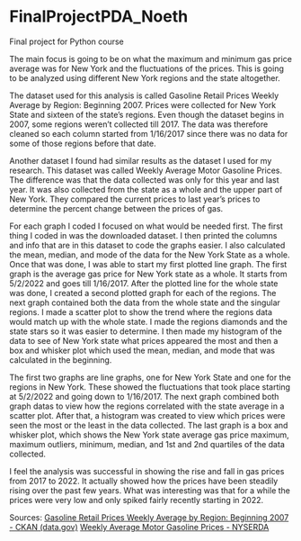 # FinalProjectPDA_Noeth
Final project for Python course

The main focus is going to be on what the maximum and minimum gas price average was for New York and the fluctuations of the prices. This is going to be analyzed using different New York regions and the state altogether.

The dataset used for this analysis is called Gasoline Retail Prices Weekly Average by Region: Beginning 2007. Prices were collected for New York State and sixteen of the state’s regions. Even though the dataset begins in 2007, some regions weren’t collected till 2017. The data was therefore cleaned so each column started from 1/16/2017 since there was no data for some of those regions before that date. 

Another dataset I found had similar results as the dataset I used for my research. This dataset was called Weekly Average Motor Gasoline Prices. The difference was that the data collected was only for this year and last year. It was also collected from the state as a whole and the upper part of New York. They compared the current prices to last year’s prices to determine the percent change between the prices of gas. 

For each graph I coded I focused on what would be needed first. The first thing I coded in was the downloaded dataset. I then printed the columns and info that are in this dataset to code the graphs easier. I also calculated the mean, median, and mode of the data for the New York State as a whole. Once that was done, I was able to start my first plotted line graph. The first graph is the average gas price for New York state as a whole. It starts from 5/2/2022 and goes till 1/16/2017. After the plotted line for the whole state was done, I created a second plotted graph for each of the regions. The next graph contained both the data from the whole state and the singular regions. I made a scatter plot to show the trend where the regions data would match up with the whole state. I made the regions diamonds and the state stars so it was easier to determine. I then made my histogram of the data to see of New York state what prices appeared the most and then a box and whisker plot which used the mean, median, and mode that was calculated in the beginning. 

The first two graphs are line graphs, one for New York State and one for the regions in New York. These showed the fluctuations that took place starting at 5/2/2022 and going down to 1/16/2017. The next graph combined both graph datas to view how the regions correlated with the state average in a scatter plot. After that, a histogram was created to view which prices were seen the most or the least in the data collected. The last graph is a box and whisker plot, which shows the New York state average gas price maximum, maximum outliers, minimum, median, and 1st and 2nd quartiles of the data collected. 

I feel the analysis was successful in showing the rise and fall in gas prices from 2017 to 2022. It actually showed how the prices have been steadily rising over the past few years. What was interesting was that for a while the prices were very low and only spiked fairly recently starting in 2022. 

Sources:
[Gasoline Retail Prices Weekly Average by Region: Beginning 2007 - CKAN (data.gov)](https://catalog.data.gov/dataset/gasoline-retail-prices-weekly-average-by-region-beginning-2007)
[Weekly Average Motor Gasoline Prices - NYSERDA](https://www.nyserda.ny.gov/Researchers-and-Policymakers/Energy-Prices/Motor-Gasoline/Weekly-Average-Motor-Gasoline-Prices)
